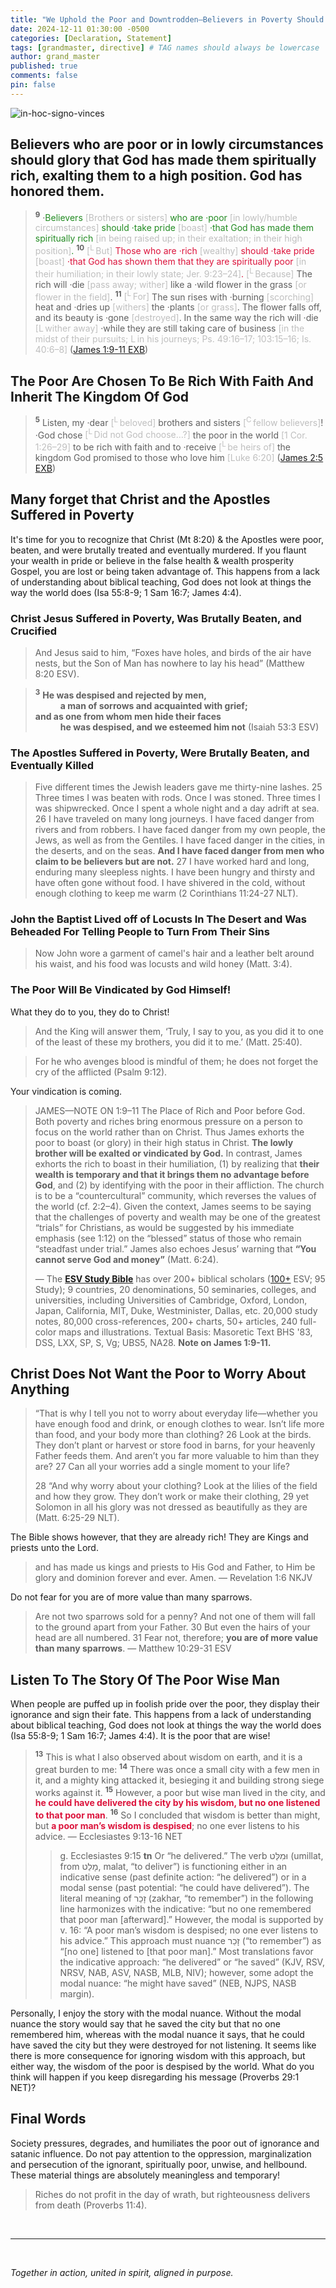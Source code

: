 ```yaml
---
title: "We Uphold the Poor and Downtrodden—Believers in Poverty Should Glory in Their Spiritual Wealth, for God Has Elevated and Honored Them"
date: 2024-12-11 01:30:00 -0500
categories: [Declaration, Statement]
tags: [grandmaster, directive] # TAG names should always be lowercase
author: grand_master
published: true
comments: false
pin: false
---
```


![in-hoc-signo-vinces](/assets/poor-knight.png)

## Believers who are poor or in lowly circumstances should glory that God has made them spiritually rich, exalting them to a high position. God has honored them.

<!-- God Has Told The Poor To Boast That Their Faith & Spiritual Standing Are Greater Than Those With Wealth -->

<!-- This happens because you don't understand the bible well enough to know that God doesn't look at things the way the world does. -->

> <sup style="font-weight:bold;">9</sup> ·<span style="color:ForestGreen;">Believers <span style="color:#bfbfbf;">[Brothers or sisters]</span> who are ·poor <span style="color:#bfbfbf;">[in lowly/humble circumstances]</span> should ·take pride <span style="color:#bfbfbf;">[boast]</span> ·that God has made them spiritually rich <span style="color:#bfbfbf;">[in being raised up; in their exaltation; in their high position]</span>.</span> <sup style="font-weight:bold;">10</sup> <span style="color:Crimson;"><span style="color:#bfbfbf;">[<sup>L</sup> But]</span> Those who are ·rich <span style="color:#bfbfbf;">[wealthy]</span> should ·take pride <span style="color:#bfbfbf;">[boast]</span> ·that God has shown them that they are spiritually poor <span style="color:#bfbfbf;">[in their humiliation; in their lowly state; Jer. 9:23–24]</span>.</span> <span style="color:#bfbfbf;">[<sup>L</sup> Because]</span> The rich will ·die <span style="color:#bfbfbf;">[pass away; wither]</span> like a ·wild flower in the grass <span style="color:#bfbfbf;">[or flower in the field]</span>. <sup style="font-weight:bold;">11</sup> <span style="color:#bfbfbf;">[<sup>L</sup> For]</span> The sun rises with ·burning <span style="color:#bfbfbf;">[scorching]</span> heat and ·dries up <span style="color:#bfbfbf;">[withers]</span> the ·plants <span style="color:#bfbfbf;">[or grass]</span>. The flower falls off, and its beauty is ·gone <span style="color:#bfbfbf;">[destroyed]</span>. In the same way the rich will ·die <span style="color:#bfbfbf;">[L wither away]</span> ·while they are still taking care of business <span style="color:#bfbfbf;">[in the midst of their pursuits; L in his journeys; Ps. 49:16–17; 103:15–16; Is. 40:6–8]</span> ([James 1:9-11 EXB](https://www.biblegateway.com/passage/?search=James+1%3A9-11%3B+2%3A5&version=EXB))

## The Poor Are Chosen To Be Rich With Faith And Inherit The Kingdom Of God

> <sup style="font-weight:bold;">5</sup> Listen, my ·dear <span style="color:#bfbfbf;">[<sup>L</sup> beloved]</span> brothers and sisters <span style="color:#bfbfbf;">[<sup>C</sup> fellow believers]</span>! ·God chose <span style="color:#bfbfbf;">[<sup>L</sup> Did not God choose…?]</span> the poor in the world <span style="color:#bfbfbf;">[1 Cor. 1:26–29]</span> to be rich with faith and to ·receive <span style="color:#bfbfbf;">[<sup>L</sup> be heirs of]</span> the kingdom God promised to those who love him <span style="color:#bfbfbf;">[Luke 6:20]</span> ([James 2:5 EXB](https://www.biblegateway.com/passage/?search=James+1%3A9-11%3B+2%3A5&version=EXB))

## Many forget that Christ and the Apostles Suffered in Poverty

It's time for you to recognize that Christ (Mt 8:20) & the Apostles were poor, beaten, and were brutally treated and eventually murdered. If you flaunt your wealth in pride or believe in the false health & wealth prosperity Gospel, you are lost or being taken advantage of. This happens from a lack of understanding about biblical teaching, God does not look at things the way the world does (Isa 55:8-9; 1 Sam 16:7; James 4:4).

<!-- were poor and did not want us to pursue material wealth. -->

### Christ Jesus Suffered in Poverty, Was Brutally Beaten, and Crucified

> And Jesus said to him, “Foxes have holes, and birds of the air have nests, but the Son of Man has nowhere to lay his head” (Matthew 8:20 ESV).

> <sup style="font-weight:bold;">3</sup> **He was despised and rejected by men,**<br>
<span style="margin-left: 40px;">**a man of sorrows and acquainted with grief;**</span><br>
**and as one from whom men hide their faces**<br>
<span style="margin-left: 40px;">**he was despised, and we esteemed him not** (Isaiah 53:3 ESV)</span>

### The Apostles Suffered in Poverty, Were Brutally Beaten, and Eventually Killed

> Five different times the Jewish leaders gave me thirty-nine lashes. 25 Three times I was beaten with rods. Once I was stoned. Three times I was shipwrecked. Once I spent a whole night and a day adrift at sea. 26 I have traveled on many long journeys. I have faced danger from rivers and from robbers. I have faced danger from my own people, the Jews, as well as from the Gentiles. I have faced danger in the cities, in the deserts, and on the seas. <span style="font-weight:bold;">And I have faced danger from men who claim to be believers but are not.</span> 27 I have worked hard and long, enduring many sleepless nights. I have been hungry and thirsty and have often gone without food. I have shivered in the cold, without enough clothing to keep me warm (2 Corinthians 11:24-27 NLT).

<!-- So, will you listen? Lean not unto your own understanding (Proverbs 3:5), just listen to Christ (Lk 13:3; Mt 4:17). It's time to stop fighting against scripture. Surrender to the Lord of Destiny (Ac 17:30; 1Jn 2:4). -->

### John the Baptist Lived off of Locusts In The Desert and Was Beheaded For Telling People to Turn From Their Sins

> Now John wore a garment of camel's hair and a leather belt around his waist, and his food was locusts and wild honey (Matt. 3:4).

### The Poor Will Be Vindicated by God Himself!

What they do to you, they do to Christ!

> And the King will answer them, ‘Truly, I say to you, as you did it to one of the least of these my brothers, you did it to me.’ (Matt. 25:40).

> For he who avenges blood is mindful of them; he does not forget the cry of the afflicted (Psalm 9:12).

Your vindication is coming.

> JAMES—NOTE ON 1:9–11 The Place of Rich and Poor before God. Both poverty and riches bring enormous pressure on a person to focus on the world rather than on Christ. Thus James exhorts the poor to boast (or glory) in their high status in Christ. **The lowly brother will be exalted or vindicated by God.** In contrast, James exhorts the rich to boast in their humiliation, (1) by realizing that **their wealth is temporary and that it brings them no advantage before God**, and (2) by identifying with the poor in their affliction. The church is to be a “countercultural” community, which reverses the values of the world (cf. 2:2–4). Given the context, James seems to be saying that the challenges of poverty and wealth may be one of the greatest “trials” for Christians, as would be suggested by his immediate emphasis (see 1:12) on the “blessed” status of those who remain “steadfast under trial.” James also echoes Jesus’ warning that **“You cannot serve God and money”** (Matt. 6:24).
>
> &mdash; The [**ESV Study Bible**]() has over 200+ biblical scholars ([100+](https://www.esv.org/translation/) ESV; 95 Study); 9 countries, 20 denominations, 50 seminaries, colleges, and universities, including Universities of Cambridge, Oxford, London, Japan, California, MIT, Duke, Westminister, Dallas, etc. 20,000 study notes, 80,000 cross-references, 200+ charts, 50+ articles, 240 full-color maps and illustrations. Textual Basis: Masoretic Text BHS '83, DSS, LXX, SP, S, Vg; UBS5, NA28. **Note on James 1:9-11.**

## Christ Does Not Want the Poor to Worry About Anything

> “That is why I tell you not to worry about everyday life—whether you have enough food and drink, or enough clothes to wear. Isn’t life more than food, and your body more than clothing? 26 Look at the birds. They don’t plant or harvest or store food in barns, for your heavenly Father feeds them. And aren’t you far more valuable to him than they are? 27 Can all your worries add a single moment to your life?
>
> 28 “And why worry about your clothing? Look at the lilies of the field and how they grow. They don’t work or make their clothing, 29 yet Solomon in all his glory was not dressed as beautifully as they are (Matt. 6:25-29 NLT).

The Bible shows however, that they are already rich! They are Kings and priests unto the Lord.

> and has made us kings and priests to His God and Father, to Him be glory and dominion forever and ever. Amen. &mdash; Revelation 1:6 NKJV

Do not fear for you are of more value than many sparrows.

> Are not two sparrows sold for a penny? And not one of them will fall to the ground apart from your Father. 30 But even the hairs of your head are all numbered. 31 Fear not, therefore; **you are of more value than many sparrows**. &mdash; Matthew 10:29-31 ESV

## Listen To The Story Of The Poor Wise Man

When people are puffed up in foolish pride over the poor, they display their ignorance and sign their fate. This happens from a lack of understanding about biblical teaching, God does not look at things the way the world does (Isa 55:8-9; 1 Sam 16:7; James 4:4). It is the poor that are wise!

> <sup style="font-weight:bold;">13</sup> This is what I also observed about wisdom on earth, and it is a great burden to me: <sup style="font-weight:bold;">14</sup> There was once a small city with a few men in it, and a mighty king attacked it, besieging it and building strong siege works against it. <sup style="font-weight:bold;">15</sup> However, a poor but wise man lived in the city, and <span style="font-weight:bold;color:crimson;">he could have delivered the city by his wisdom, but no one listened to that poor man</span>. <sup style="font-weight:bold;">16</sup> So I concluded that wisdom is better than might, but <span style="font-weight:bold;color:crimson;">a poor man’s wisdom is despised</span>; no one ever listens to his advice. &mdash; Ecclesiastes 9:13-16 NET
>>
>> g. Ecclesiastes 9:15 **tn** Or “he delivered.” The verb וּמִלַּט (umillat, from מָלַט, malat, “to deliver”) is functioning either in an indicative sense (past definite action: “he delivered”) or in a modal sense (past potential: “he could have delivered”). The literal meaning of זָכַר (zakhar, “to remember”) in the following line harmonizes with the indicative: “but no one remembered that poor man [afterward].” However, the modal is supported by v. 16: “A poor man’s wisdom is despised; no one ever listens to his advice.” This approach must nuance זָכַר (“to remember”) as “[no one] listened to [that poor man].” Most translations favor the indicative approach: “he delivered” or “he saved” (KJV, RSV, NRSV, NAB, ASV, NASB, MLB, NIV); however, some adopt the modal nuance: “he might have saved” (NEB, NJPS, NASB margin).

Personally, I enjoy the story with the modal nuance. Without the modal nuance the story would say that he saved the city but that no one remembered him, whereas with the modal nuance it says, that he could have saved the city but they were destroyed for not listening. It seems like there is more consequence for ignoring wisdom with this approach, but either way, the wisdom of the poor is despised by the world. What do you think will happen if you keep disregarding his message (Proverbs 29:1 NET)?

<!-- You may have read my article on the [poor wise man](https://sevenshepherd.github.io/true-riches/), but there is another element to poverty. Sometimes it's God's way of giving someone wisdom for a unique task. -->


<!-- There is a false teaching common among the many health and wealth prosperity charlatans and heretics that teach the false prosperity gospel. These wolves (Mt 7:15) are [cursed](https://sevenshepherd.github.io/the-gospel-and-the-divine-curse/) (Gal 1:8-9 NIV). True poverty can be a gift in the sense that it gives us wisdom through trial. -->

## Final Words

Society pressures, degrades, and humiliates the poor out of ignorance and satanic influence. Do not pay attention to the oppression, marginalization and persecution of the ignorant, spiritually poor, unwise, and hellbound. These material things are absolutely meaningless and temporary!

> Riches do not profit in the day of wrath, but righteousness delivers from death (Proverbs 11:4).


<br>

---

<br>

*Together in action, united in spirit, aligned in purpose.*

<!-- > <sup style="font-weight:bold;">1</sup> Who has believed what he has heard from us?<br>
<span style="margin-left: 40px;">And to whom has the arm of the LORD been revealed?</span><br>
<sup style="font-weight:bold;">2</sup> For he grew up before him like a young plant,<br>
<span style="margin-left: 40px;">and like a root out of dry ground;</span><br>
he had no form or majesty that we should look at him,<br>
<span style="margin-left: 40px;">and no beauty that we should desire him.</span><br>
<sup style="font-weight:bold;">3</sup> **He was despised and rejected by men,**<br>
<span style="margin-left: 40px;">**a man of sorrows and acquainted with grief;**</span><br>
**and as one from whom men hide their faces**<br>
<span style="margin-left: 40px;">**he was despised, and we esteemed him not.**</span><br>
>
<sup style="font-weight:bold;">4</sup> Surely he has borne our griefs<br>
<span style="margin-left: 40px;">and carried our sorrows;</span><br>
yet we esteemed him stricken,<br>
<span style="margin-left: 40px;">smitten by God, and afflicted.</span><br>
<sup style="font-weight:bold;">5</sup> But he was pierced for our transgressions;<br>
<span style="margin-left: 40px;">he was crushed for our iniquities;</span><br>
upon him was the chastisement that brought us peace,<br>
<span style="margin-left: 40px;">and with his wounds we are healed.</span><br>
<sup style="font-weight:bold;">6</sup> All we like sheep have gone astray;<br>
<span style="margin-left: 40px;">we have turned—every one—to his own way;</span><br>
and the LORD has laid on him<br>
<span style="margin-left: 40px;">the iniquity of us all.</span><br>
>
<sup style="font-weight:bold;">7</sup> He was oppressed, and he was afflicted,<br>
<span style="margin-left: 40px;">yet he opened not his mouth;</span><br>
like a lamb that is led to the slaughter,<br>
<span style="margin-left: 40px;">and like a sheep that before its shearers is silent,</span><br>
<span style="margin-left: 40px;">so he opened not his mouth.</span><br>
<sup style="font-weight:bold;">8</sup> By oppression and judgment he was taken away;<br>
<span style="margin-left: 40px;">and as for his generation, who considered</span><br>
that he was cut off out of the land of the living,<br>
<span style="margin-left: 40px;">stricken for the transgression of my people?</span><br>
<sup style="font-weight:bold;">9</sup> And they made his grave with the wicked<br>
<span style="margin-left: 40px;">and with a rich man in his death,</span><br>
although he had done no violence,<br>
<span style="margin-left: 40px;">and there was no deceit in his mouth.</span><br>
>
<sup style="font-weight:bold;">10</sup> **Yet it was the will of the LORD to crush him;** (cf. Ac 2:23)<br>
<span style="margin-left: 40px;">he has put him to grief;</span><br>
when his soul makes an offering for guilt,<br>
<span style="margin-left: 40px;">he shall see his offspring; he shall prolong his days;</span><br>
the will of the LORD shall prosper in his hand.<br>
<sup style="font-weight:bold;">11</sup> Out of the anguish of his soul he shall see and be satisfied;<br>
by his knowledge shall the righteous one, my servant,<br>
<span style="margin-left: 40px;">make many to be accounted righteous,</span><br>
<span style="margin-left: 40px;">and he shall bear their iniquities.</span><br>
<sup style="font-weight:bold;">12</sup> Therefore I will divide him a portion with the many,<br>
<span style="margin-left: 40px;">and he shall divide the spoil with the strong,</span><br>
because he poured out his soul to death<br>
<span style="margin-left: 40px;">and was numbered with the transgressors;</span><br>
yet he bore the sin of many,<br>
<span style="margin-left: 40px;">and makes intercession for the transgressors.</span><br>
>
&mdash; Isaiah 53 ESV -->

<script>
    var refTagger = {
        settings: {
            bibleVersion: 'ESV',
            tooltipStyle: 'dark'
        }
    };

    (function(d, t) {
        var n=d.querySelector('[nonce]');
        refTagger.settings.nonce = n && (n.nonce||n.getAttribute('nonce'));
        var g = d.createElement(t), s = d.getElementsByTagName(t)[0];
        g.src = 'https://api.reftagger.com/v2/RefTagger.js';
        g.nonce = refTagger.settings.nonce;
        s.parentNode.insertBefore(g, s);
    }(document, 'script'));
</script>
